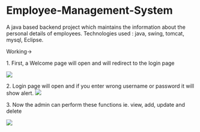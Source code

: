 # Employee-Management-System
A java based backend project which maintains the information about the personal details of employees.
Technologies used : java, swing, tomcat, mysql, Eclipse.

<body>
 <p>Working-></p>
 <p>1. First, a Welcome page will open and will redirect to the login page</p>
 <img src="login_page.png"></img>
 <br>
 <p>2. Login page will open and if you enter wrong username or password it will show alert.
 <img src="invalid.png"></img>
 <br>
 <p>3. Now the admin can perform these functions ie. view, add, update and delete</p>
 <img src="details.png"></img>
 </body>


